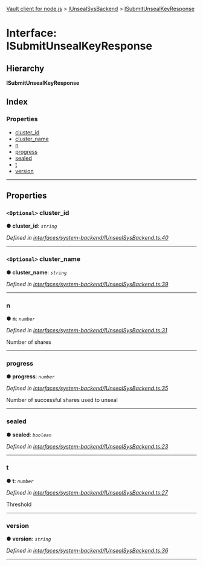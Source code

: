 [Vault client for node.js](../README.md) > [IUnsealSysBackend](../modules/iunsealsysbackend.md) > [ISubmitUnsealKeyResponse](../interfaces/iunsealsysbackend.isubmitunsealkeyresponse.md)

# Interface: ISubmitUnsealKeyResponse

## Hierarchy

**ISubmitUnsealKeyResponse**

## Index

### Properties

* [cluster_id](iunsealsysbackend.isubmitunsealkeyresponse.md#cluster_id)
* [cluster_name](iunsealsysbackend.isubmitunsealkeyresponse.md#cluster_name)
* [n](iunsealsysbackend.isubmitunsealkeyresponse.md#n)
* [progress](iunsealsysbackend.isubmitunsealkeyresponse.md#progress)
* [sealed](iunsealsysbackend.isubmitunsealkeyresponse.md#sealed)
* [t](iunsealsysbackend.isubmitunsealkeyresponse.md#t)
* [version](iunsealsysbackend.isubmitunsealkeyresponse.md#version)

---

## Properties

<a id="cluster_id"></a>

### `<Optional>` cluster_id

**● cluster_id**: *`string`*

*Defined in [interfaces/system-backend/IUnsealSysBackend.ts:40](https://github.com/theogravity/vault-client/blob/e1877fc/src/interfaces/system-backend/IUnsealSysBackend.ts#L40)*

___
<a id="cluster_name"></a>

### `<Optional>` cluster_name

**● cluster_name**: *`string`*

*Defined in [interfaces/system-backend/IUnsealSysBackend.ts:39](https://github.com/theogravity/vault-client/blob/e1877fc/src/interfaces/system-backend/IUnsealSysBackend.ts#L39)*

___
<a id="n"></a>

###  n

**● n**: *`number`*

*Defined in [interfaces/system-backend/IUnsealSysBackend.ts:31](https://github.com/theogravity/vault-client/blob/e1877fc/src/interfaces/system-backend/IUnsealSysBackend.ts#L31)*

Number of shares

___
<a id="progress"></a>

###  progress

**● progress**: *`number`*

*Defined in [interfaces/system-backend/IUnsealSysBackend.ts:35](https://github.com/theogravity/vault-client/blob/e1877fc/src/interfaces/system-backend/IUnsealSysBackend.ts#L35)*

Number of successful shares used to unseal

___
<a id="sealed"></a>

###  sealed

**● sealed**: *`boolean`*

*Defined in [interfaces/system-backend/IUnsealSysBackend.ts:23](https://github.com/theogravity/vault-client/blob/e1877fc/src/interfaces/system-backend/IUnsealSysBackend.ts#L23)*

___
<a id="t"></a>

###  t

**● t**: *`number`*

*Defined in [interfaces/system-backend/IUnsealSysBackend.ts:27](https://github.com/theogravity/vault-client/blob/e1877fc/src/interfaces/system-backend/IUnsealSysBackend.ts#L27)*

Threshold

___
<a id="version"></a>

###  version

**● version**: *`string`*

*Defined in [interfaces/system-backend/IUnsealSysBackend.ts:36](https://github.com/theogravity/vault-client/blob/e1877fc/src/interfaces/system-backend/IUnsealSysBackend.ts#L36)*

___

